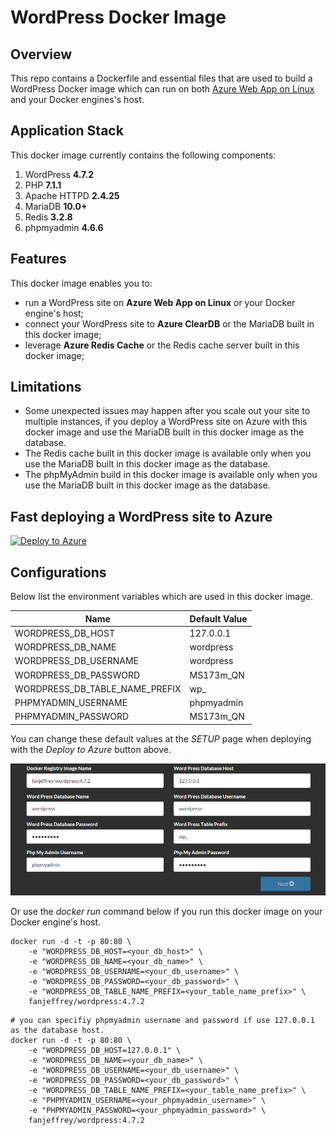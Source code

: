# WordPress Docker Image
## Overview
This repo contains a Dockerfile and essential files that are used to build a WordPress Docker image which can run on both [Azure Web App on Linux](https://docs.microsoft.com/en-us/azure/app-service-web/app-service-linux-intro) and your Docker engines's host.

## Application Stack
This docker image currently contains the following components:

1. WordPress    **4.7.2**
2. PHP          **7.1.1**
3. Apache HTTPD **2.4.25**
4. MariaDB      **10.0+**
5. Redis        **3.2.8**
6. phpmyadmin   **4.6.6**

## Features
This docker image enables you to:

- run a WordPress site on **Azure Web App on Linux** or your Docker engine's host;
- connect your WordPress site to **Azure ClearDB** or the MariaDB built in this docker image;
- leverage **Azure Redis Cache** or the Redis cache server built in this docker image;

## Limitations
- Some unexpected issues may happen after you scale out your site to multiple instances, if you deploy a WordPress site on Azure with this docker image and use the MariaDB built in this docker image as the database.
- The Redis cache built in this docker image is available only when you use the MariaDB built in this docker image as the database.
- The phpMyAdmin build in this docker image is available only when you use the MariaDB built in this docker image as the database.

## Fast deploying a WordPress site to Azure
[![Deploy to Azure](http://azuredeploy.net/deploybutton.png)](https://azuredeploy.net/)

## Configurations
Below list the environment variables which are used in this docker image.

Name | Default Value
---- | -------------
WORDPRESS_DB_HOST | 127.0.0.1
WORDPRESS_DB_NAME | wordpress
WORDPRESS_DB_USERNAME | wordpress
WORDPRESS_DB_PASSWORD | MS173m_QN
WORDPRESS_DB_TABLE_NAME_PREFIX | wp_
PHPMYADMIN_USERNAME | phpmyadmin
PHPMYADMIN_PASSWORD | MS173m_QN

You can change these default values at the *SETUP* page when deploying with the *Deploy to Azure* button above.

![WordPress Deploy to Azure SETUP page](https://raw.githubusercontent.com/fanjeffrey/Images/master/Microsoft/docker-library/wordpress_deploy_setup.PNG)

Or use the *docker run* command below if you run this docker image on your Docker engine's host.
```
docker run -d -t -p 80:80 \
    -e "WORDPRESS_DB_HOST=<your_db_host>" \
    -e "WORDPRESS_DB_NAME=<your_db_name>" \
    -e "WORDPRESS_DB_USERNAME=<your_db_username>" \
    -e "WORDPRESS_DB_PASSWORD=<your_db_password>" \
    -e "WORDPRESS_DB_TABLE_NAME_PREFIX=<your_table_name_prefix>" \
    fanjeffrey/wordpress:4.7.2
```
```
# you can specifiy phpmyadmin username and password if use 127.0.0.1 as the database host.
docker run -d -t -p 80:80 \
    -e "WORDPRESS_DB_HOST=127.0.0.1" \
    -e "WORDPRESS_DB_NAME=<your_db_name>" \
    -e "WORDPRESS_DB_USERNAME=<your_db_username>" \
    -e "WORDPRESS_DB_PASSWORD=<your_db_password>" \
    -e "WORDPRESS_DB_TABLE_NAME_PREFIX=<your_table_name_prefix>" \
    -e "PHPMYADMIN_USERNAME=<your_phpmyadmin_username>" \
    -e "PHPMYADMIN_PASSWORD=<your_phpmyadmin_password>" \
    fanjeffrey/wordpress:4.7.2
```